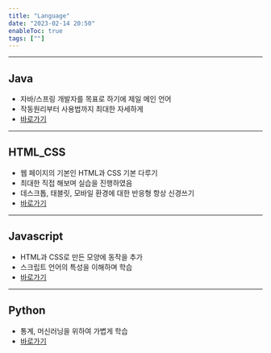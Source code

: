 ```yaml
---
title: "Language"
date: "2023-02-14 20:50"
enableToc: true
tags: [""]
---
```

<hr>

## Java 

- 자바/스프링 개발자를 목표로 하기에 제일 메인 언어
- 작동원리부터 사용법까지 최대한 자세하게
- [바로가기](notes/TIL/fragment/lang/java/java)

<hr>

## HTML_CSS

- 웹 페이지의 기본인 HTML과 CSS 기본 다루기
- 최대한 직접 해보며 실습을 진행하였음
- 데스크톱, 태블릿, 모바일 환경에 대한 반응형 항상 신경쓰기
- [바로가기](notes/TIL/fragment/lang/html_css/html_css)

<hr>

## Javascript

- HTML과 CSS로 만든 모양에 동작을 추가
- 스크립트 언어의 특성을 이해하며 학습
- [바로가기](notes/TIL/fragment/lang/javascript/javascript)

<hr>

## Python

- 통계, 머신러닝을 위하여 가볍게 학습
- [바로가기](notes/TIL/fragment/lang/python/python)